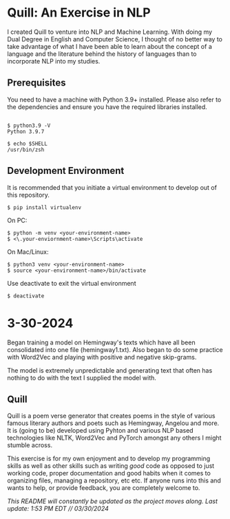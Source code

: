 <h1> Quill: An Exercise in NLP </h1>
I created Quill to venture into NLP and Machine Learning.
 With doing my Dual Degree in English and Computer Science, I thought of no better way to take advantage of what I have been able to learn about the concept
 of a language and the literature behind the history of languages than to incorporate NLP into my studies.



## Prerequisites <a name = "prerequisites"></a>

You need to have a machine with Python 3.9+ installed. Please also refer to the dependencies and ensure you have the required libraries installed.

```Shell

$ python3.9 -V
Python 3.9.7

$ echo $SHELL
/usr/bin/zsh

```

## Development Environment <a name = "Quill"></a>
It is recommended that you initiate a virtual environment to develop out of this repository.

```Shell
$ pip install virtualenv
```

On PC:

```Shell
$ python -m venv <your-environment-name>
$ <\.your-enviornment-name>\Scripts\activate
```

On Mac/Linux:
```Shell
$ python3 venv <your-environment-name>
$ source <your-environment-name>/bin/activate
```

Use deactivate to exit the virtual environment
```Shell
$ deactivate
```


<h1> 3-30-2024 </h1> 
 </p>Began training a model on Hemingway's texts which have all been consolidated into one file (hemingway1.txt). Also began to do some practice with Word2Vec and playing with positive and negative skip-grams.

 The model is extremely unpredictable and generating text that often has nothing to do with the text I supplied the model with. 
</p>
 
 <h2> Quill </h2>
Quill is a poem verse generator that creates poems in the style of various famous literary authors and poets such as Hemingway, Angelou and more. It is (going to be) developed using 
Pyhton and various NLP based technologies like NLTK, Word2Vec and PyTorch amongst any others I might stumble across.

 This exercise is for my own enjoyment and to develop my programming skills as well as other skills such as writing _good_ code as opposed to just working code, proper documentation and good habits when it comes to organizing files, managing a repository, etc etc. If anyone runs into this and wants to help, or provide feedback, you are completely welcome to. 

_This README will constantly be updated as the project moves along. Last update: 1:53 PM EDT // 03/30/2024_
